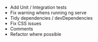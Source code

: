 - Add Unit / Integration tests
- Fix warning whens running ng serve
- Tidy dependencies / devDependencies
- Fix CSS issues
- Comments
- Refactor where possible
